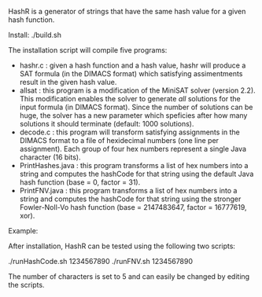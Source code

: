 HashR is a generator of strings that have
the same hash value for a given hash function.

Install: ./build.sh

The installation script will compile five 
programs:
- hashr.c : given a hash function and a 
  hash value, hashr will produce a SAT 
  formula (in the DIMACS format) which 
  satisfying assimentments result in the given 
  hash value.
- allsat : this program is a modification of 
  the MiniSAT solver (version 2.2). This 
  modification enables the solver to generate 
  *all* solutions for the input formula (in 
  DIMACS format). Since the number of solutions 
  can be huge, the solver has a new parameter 
  which speficies after how many solutions it 
  should terminate (default: 1000 solutions). 
- decode.c : this program will transform
  satisfying assignments in the DIMACS 
  format to a file of hexidecimal numbers
  (one line per assignment). Each group of
  four hex numbers represent a single Java
  character (16 bits).  
- PrintHashes.java : this program transforms
  a list of hex numbers into a string and
  computes the hashCode for that string using
  the default Java hash function (base = 0, 
  factor = 31).
- PrintFNV.java : this program transforms
  a list of hex numbers into a string and
  computes the hashCode for that string using
  the stronger Fowler-Noll-Vo hash function 
  (base = 2147483647, factor = 16777619, xor).

Example:

  After installation, HashR can be tested
  using the following two scripts:

  ./runHashCode.sh  1234567890
  ./runFNV.sh       1234567890

  The number of characters is set to 5 and can
  easily be changed by editing the scripts. 
